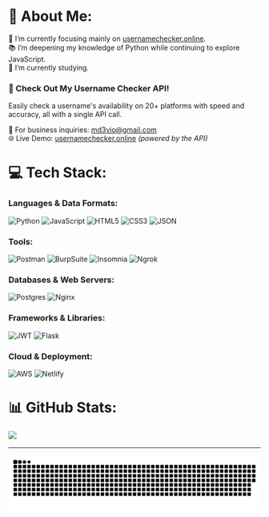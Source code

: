 # 💫 About Me:
🔭 I’m currently focusing mainly on [usernamechecker.online](https://usernamechecker.online).<br>
📚 I’m deepening my knowledge of Python while continuing to explore JavaScript.<br>
🌱 I’m currently studying.

### 🚀 Check Out My Username Checker API!
Easily check a username's availability on 20+ platforms with speed and accuracy, all with a single API call.

📧 For business inquiries: md3vio@gmail.com<br>
🌐 Live Demo: [usernamechecker.online](https://usernamechecker.online) *(powered by the API)*

# 💻 Tech Stack:
### Languages & Data Formats:

![Python](https://img.shields.io/badge/python-3670A0?style=for-the-badge&logo=python&logoColor=ffdd54) ![JavaScript](https://img.shields.io/badge/javascript-%23323330.svg?style=for-the-badge&logo=javascript&logoColor=%23F7DF1E) ![HTML5](https://img.shields.io/badge/html5-%23E34F26.svg?style=for-the-badge&logo=html5&logoColor=white) ![CSS3](https://img.shields.io/badge/css3-%231572B6.svg?style=for-the-badge&logo=css3&logoColor=white) ![JSON](https://img.shields.io/badge/json-5E5C5C?style=for-the-badge&logo=json&logoColor=white)

### Tools:

![Postman](https://img.shields.io/badge/Postman-FF6C37?style=for-the-badge&logo=postman&logoColor=white) ![BurpSuite](https://img.shields.io/badge/burpsuite-FF6633?style=for-the-badge&logo=burpsuite&logoColor=white) ![Insomnia](https://img.shields.io/badge/Insomnia-black?style=for-the-badge&logo=insomnia&logoColor=5849BE) ![Ngrok](https://img.shields.io/badge/ngrok-140648?style=for-the-badge&logo=Ngrok&logoColor=white)

### Databases & Web Servers:

![Postgres](https://img.shields.io/badge/postgres-%23316192.svg?style=for-the-badge&logo=postgresql&logoColor=white) ![Nginx](https://img.shields.io/badge/nginx-%23009639.svg?style=for-the-badge&logo=nginx&logoColor=white)

### Frameworks & Libraries:

![JWT](https://img.shields.io/badge/JWT-black?style=for-the-badge&logo=JSON%20web%20tokens) ![Flask](https://img.shields.io/badge/flask-%23000.svg?style=for-the-badge&logo=flask&logoColor=white)

### Cloud & Deployment:

![AWS](https://img.shields.io/badge/AWS-%23FF9900.svg?style=for-the-badge&logo=amazon-aws&logoColor=white) ![Netlify](https://img.shields.io/badge/netlify-%23000000.svg?style=for-the-badge&logo=netlify&logoColor=#00C7B7)

# 📊 GitHub Stats:
![](https://github-readme-stats.vercel.app/api/top-langs/?username=mdevio&theme=dark&hide_border=true&include_all_commits=false&count_private=false&layout=compact)

---

<picture>
  <source media="(prefers-color-scheme: dark)" srcset="https://raw.githubusercontent.com/mdevio/mdevio/output/github-snake-dark.svg" />
  <source media="(prefers-color-scheme: light)" srcset="https://raw.githubusercontent.com/mdevio/mdevio/output/github-snake.svg" />
  <img alt="github-snake" src="https://raw.githubusercontent.com/mdevio/mdevio/output/github-snake.svg" />
</picture>
